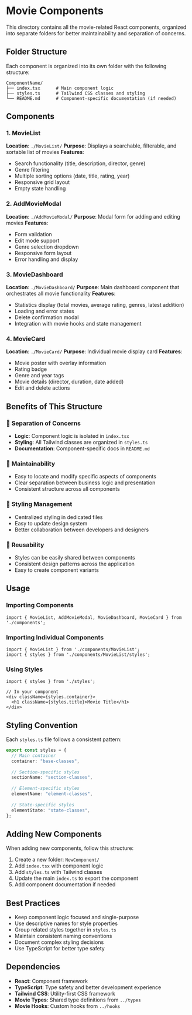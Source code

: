 # Movie Components

This directory contains all the movie-related React components, organized into separate folders for better maintainability and separation of concerns.

## Folder Structure

Each component is organized into its own folder with the following structure:

```
ComponentName/
├── index.tsx      # Main component logic
├── styles.ts      # Tailwind CSS classes and styling
└── README.md      # Component-specific documentation (if needed)
```

## Components

### 1. MovieList
**Location**: `./MovieList/`
**Purpose**: Displays a searchable, filterable, and sortable list of movies
**Features**:
- Search functionality (title, description, director, genre)
- Genre filtering
- Multiple sorting options (date, title, rating, year)
- Responsive grid layout
- Empty state handling

### 2. AddMovieModal
**Location**: `./AddMovieModal/`
**Purpose**: Modal form for adding and editing movies
**Features**:
- Form validation
- Edit mode support
- Genre selection dropdown
- Responsive form layout
- Error handling and display

### 3. MovieDashboard
**Location**: `./MovieDashboard/`
**Purpose**: Main dashboard component that orchestrates all movie functionality
**Features**:
- Statistics display (total movies, average rating, genres, latest addition)
- Loading and error states
- Delete confirmation modal
- Integration with movie hooks and state management

### 4. MovieCard
**Location**: `./MovieCard/`
**Purpose**: Individual movie display card
**Features**:
- Movie poster with overlay information
- Rating badge
- Genre and year tags
- Movie details (director, duration, date added)
- Edit and delete actions

## Benefits of This Structure

### 🎯 **Separation of Concerns**
- **Logic**: Component logic is isolated in `index.tsx`
- **Styling**: All Tailwind classes are organized in `styles.ts`
- **Documentation**: Component-specific docs in `README.md`

### 🔧 **Maintainability**
- Easy to locate and modify specific aspects of components
- Clear separation between business logic and presentation
- Consistent structure across all components

### 🎨 **Styling Management**
- Centralized styling in dedicated files
- Easy to update design system
- Better collaboration between developers and designers

### 📱 **Reusability**
- Styles can be easily shared between components
- Consistent design patterns across the application
- Easy to create component variants

## Usage

### Importing Components
```tsx
import { MovieList, AddMovieModal, MovieDashboard, MovieCard } from './components';
```

### Importing Individual Components
```tsx
import { MovieList } from './components/MovieList';
import { styles } from './components/MovieList/styles';
```

### Using Styles
```tsx
import { styles } from './styles';

// In your component
<div className={styles.container}>
  <h1 className={styles.title}>Movie Title</h1>
</div>
```

## Styling Convention

Each `styles.ts` file follows a consistent pattern:

```typescript
export const styles = {
  // Main container
  container: "base-classes",
  
  // Section-specific styles
  sectionName: "section-classes",
  
  // Element-specific styles
  elementName: "element-classes",
  
  // State-specific styles
  elementState: "state-classes",
};
```

## Adding New Components

When adding new components, follow this structure:

1. Create a new folder: `NewComponent/`
2. Add `index.tsx` with component logic
3. Add `styles.ts` with Tailwind classes
4. Update the main `index.ts` to export the component
5. Add component documentation if needed

## Best Practices

- Keep component logic focused and single-purpose
- Use descriptive names for style properties
- Group related styles together in `styles.ts`
- Maintain consistent naming conventions
- Document complex styling decisions
- Use TypeScript for better type safety

## Dependencies

- **React**: Component framework
- **TypeScript**: Type safety and better development experience
- **Tailwind CSS**: Utility-first CSS framework
- **Movie Types**: Shared type definitions from `../types`
- **Movie Hooks**: Custom hooks from `../hooks`
